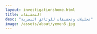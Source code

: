 ```yaml
---
layout: investigationshome.html
title: التحقيقات
desc: "تحليلات وتحقيقات للوثائق البصرية"
image: /assets/about/yemen5.jpg
---
```

